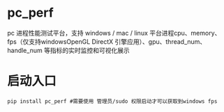 # pc_perf
pc 进程性能测试平台，支持 windows / mac / linux 平台进程cpu、memory、fps（仅支持windowsOpenGL  DirectX 引擎应用）、gpu、thread_num、handle_num 等指标的实时监控和可视化展示

# 启动入口
    pip install pc_perf #需要使用 管理员/sudo 权限启动才可以获取到windows fps
